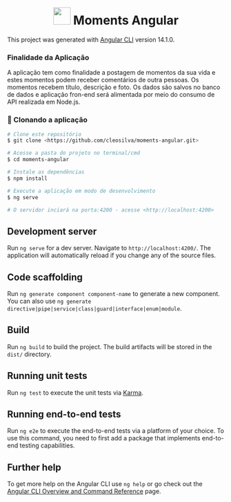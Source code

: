 
<h1 align="center"><img src="https://github.com/matheusbattisti/curso_angular_yt/blob/19_projeto_moments/moments/src/assets/moments.png?raw=true" width="40"/> Moments Angular </h1>

This project was generated with [Angular CLI](https://github.com/angular/angular-cli) version 14.1.0.

### Finalidade da Aplicação
A aplicação tem como finalidade a postagem de momentos da sua vida e estes momentos podem receber comentários de outra pessoas. Os momentos recebem título, descrição e foto. Os dados são salvos no banco de dados e aplicação fron-end será alimentada por meio do consumo de API realizada em Node.js.

### 🎲 Clonando a aplicação

```bash
# Clone este repositório
$ git clone <https://github.com/cleosilva/moments-angular.git>

# Acesse a pasta do projeto no terminal/cmd
$ cd moments-angular

# Instale as dependências
$ npm install

# Execute a aplicação em modo de desenvolvimento
$ ng serve 

# O servidor inciará na porta:4200 - acesse <http://localhost:4200>
```

## Development server

Run `ng serve` for a dev server. Navigate to `http://localhost:4200/`. The application will automatically reload if you change any of the source files.

## Code scaffolding

Run `ng generate component component-name` to generate a new component. You can also use `ng generate directive|pipe|service|class|guard|interface|enum|module`.

## Build

Run `ng build` to build the project. The build artifacts will be stored in the `dist/` directory.

## Running unit tests

Run `ng test` to execute the unit tests via [Karma](https://karma-runner.github.io).

## Running end-to-end tests

Run `ng e2e` to execute the end-to-end tests via a platform of your choice. To use this command, you need to first add a package that implements end-to-end testing capabilities.

## Further help

To get more help on the Angular CLI use `ng help` or go check out the [Angular CLI Overview and Command Reference](https://angular.io/cli) page.
